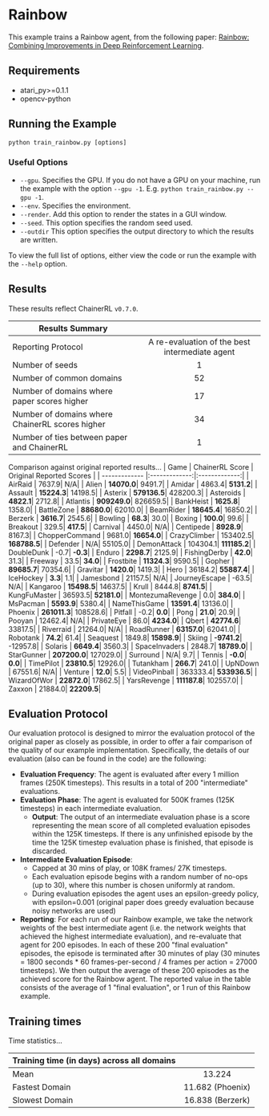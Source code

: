 # Rainbow
This example trains a Rainbow agent, from the following paper: [Rainbow: Combining Improvements in Deep Reinforcement Learning](https://arxiv.org/abs/1710.02298). 

## Requirements

- atari_py>=0.1.1
- opencv-python

## Running the Example

```
python train_rainbow.py [options]
```

### Useful Options
- `--gpu`. Specifies the GPU. If you do not have a GPU on your machine, run the example with the option `--gpu -1`. E.g. `python train_rainbow.py --gpu -1`.
- `--env`. Specifies the environment. 
- `--render`. Add this option to render the states in a GUI window.
- `--seed`. This option specifies the random seed used.
- `--outdir` This option specifies the output directory to which the results are written.

To view the full list of options, either view the code or run the example with the `--help` option.

## Results
These results reflect ChainerRL  `v0.7.0`.

| Results Summary ||
| ------------- |:-------------:|
| Reporting Protocol | A re-evaluation of the best intermediate agent |
| Number of seeds | 1 |
| Number of common domains | 52 |
| Number of domains where paper scores higher | 17 |
| Number of domains where ChainerRL scores higher | 34 |
| Number of ties between paper and ChainerRL | 1 | 



Comparison against original reported results...
| Game        | ChainerRL Score           | Original Reported Scores |
| ------------- |:-------------:|:-------------:|
| AirRaid | 7637.9| N/A|
| Alien | **14070.0**| 9491.7|
| Amidar | 4863.4| **5131.2**|
| Assault | **15224.3**| 14198.5|
| Asterix | **579136.5**| 428200.3|
| Asteroids | **4822.1**| 2712.8|
| Atlantis | **909249.0**| 826659.5|
| BankHeist | **1625.8**| 1358.0|
| BattleZone | **88680.0**| 62010.0|
| BeamRider | **18645.4**| 16850.2|
| Berzerk | **3616.7**| 2545.6|
| Bowling | **68.3**| 30.0|
| Boxing | **100.0**| 99.6|
| Breakout | 329.5| **417.5**|
| Carnival | 4450.0| N/A|
| Centipede | **8928.9**| 8167.3|
| ChopperCommand | 9681.0| **16654.0**|
| CrazyClimber | 153402.5| **168788.5**|
| Defender | N/A| 55105.0|
| DemonAttack | 104304.1| **111185.2**|
| DoubleDunk | -0.7| **-0.3**|
| Enduro | **2298.7**| 2125.9|
| FishingDerby | **42.0**| 31.3|
| Freeway | 33.5| **34.0**|
| Frostbite | **11324.3**| 9590.5|
| Gopher | **89685.7**| 70354.6|
| Gravitar | **1420.0**| 1419.3|
| Hero | 36184.2| **55887.4**|
| IceHockey | **3.3**| 1.1|
| Jamesbond | 21157.5| N/A|
| JourneyEscape | -63.5| N/A|
| Kangaroo | **15498.5**| 14637.5|
| Krull | 8444.8| **8741.5**|
| KungFuMaster | 36593.5| **52181.0**|
| MontezumaRevenge | 0.0| **384.0**|
| MsPacman | **5593.9**| 5380.4|
| NameThisGame | **13591.4**| 13136.0|
| Phoenix | **261011.3**| 108528.6|
| Pitfall | -0.2| **0.0**|
| Pong | **21.0**| 20.9|
| Pooyan | 12462.4| N/A|
| PrivateEye | 86.0| **4234.0**|
| Qbert | **42774.6**| 33817.5|
| Riverraid | 21264.0| N/A|
| RoadRunner | **63157.0**| 62041.0|
| Robotank | **74.2**| 61.4|
| Seaquest | 1849.8| **15898.9**|
| Skiing | **-9741.2**| -12957.8|
| Solaris | **6649.4**| 3560.3|
| SpaceInvaders | 2848.7| **18789.0**|
| StarGunner | **207200.0**| 127029.0|
| Surround | N/A| 9.7|
| Tennis | **-0.0**| **0.0**|
| TimePilot | **23810.5**| 12926.0|
| Tutankham | **266.7**| 241.0|
| UpNDown | 67551.6| N/A|
| Venture | **12.0**| 5.5|
| VideoPinball | 363333.4| **533936.5**|
| WizardOfWor | **22872.0**| 17862.5|
| YarsRevenge | **111187.8**| 102557.0|
| Zaxxon | 21884.0| **22209.5**|




## Evaluation Protocol
Our evaluation protocol is designed to mirror the evaluation protocol of the original paper as closely as possible, in order to offer a fair comparison of the quality of our example implementation. Specifically, the details of our evaluation (also can be found in the code) are the following:

- **Evaluation Frequency**: The agent is evaluated after every 1 million frames (250K timesteps). This results in a total of 200 "intermediate" evaluations.
- **Evaluation Phase**: The agent is evaluated for 500K frames (125K timesteps) in each intermediate evaluation. 
	- **Output**: The output of an intermediate evaluation phase is a score representing the mean score of all completed evaluation episodes within the 125K timesteps. If there is any unfinished episode by the time the 125K timestep evaluation phase is finished, that episode is discarded.
- **Intermediate Evaluation Episode**: 
	- Capped at 30 mins of play, or 108K frames/ 27K timesteps.
	- Each evaluation episode begins with a random number of no-ops (up to 30), where this number is chosen uniformly at random.
	- During evaluation episodes the agent uses an epsilon-greedy policy, with epsilon=0.001 (original paper does greedy evaluation because noisy networks are used)
- **Reporting**: For each run of our Rainbow example, we take the network weights of the best intermediate agent (i.e. the network weights that achieved the highest intermediate evaluation), and re-evaluate that agent for 200 episodes. In each of these 200 "final evaluation" episodes, the episode is terminated after 30 minutes of play (30 minutes = 1800 seconds * 60 frames-per-second / 4 frames per action = 27000 timesteps). We then output the average of these 200 episodes as the achieved score for the Rainbow agent. The reported value in the table consists of the average of 1 "final evaluation", or 1 run of this Rainbow example.


## Training times

Time statistics...

| Training time (in days) across all domains | |
| ------------- |:-------------:|
| Mean        |  13.224 |
| Fastest Domain |11.682 (Phoenix)|
| Slowest Domain | 16.838 (Berzerk)|



